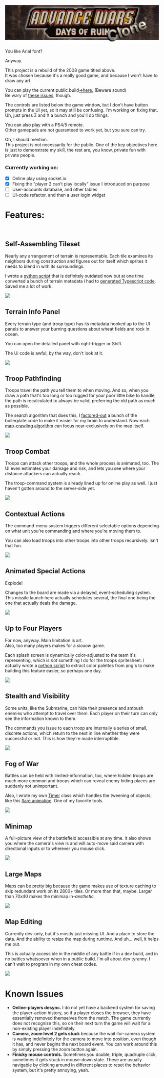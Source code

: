 
<img src="/docs/demo-reels/title-banner.png">

You like Arial font?

Anyway.

This project is a rebuild of the 2008 game titled above.  
It was chosen because it's a really good game, and because I won't have to draw any art.

You can play the current public build[→here.](https://xpgram.github.io/armed-revolt/game.html)  (Beware sound)  
Be wary of [these issues](#known-issues), though.

The controls are listed below the game window, but I don't have button prompts in the UI yet, so it may still be confusing. I'm working on fixing that.  
Uh, just press Z and X a bunch and you'll do things.

You can also play with a PS4/5 remote.  
Other gamepads are not guaranteed to work yet, but you sure can try.

Oh, I should mention.  
This project is not necessarily for the public. One of the key objectives here is just to demonstrate my skill, the rest are, you know, private fun with private people.

### Currently working on:

- [x] Online play using socket.io
- [x] Fixing the "player 2 can't play locally" issue I introduced on purpose
- [ ] User-accounts database, and other tables
- [ ] UI-code refactor, and then a user login widget

# Features:

<img src="" width="100%" height="1.0rem">


<!------------------------------------------------------------------------------------------------->
## Self-Assembling Tileset

Nearly any arrangement of terrain is representable. Each tile examines its neighbors during construction and figures out for itself which sprites it needs to blend in with its surroundings.

I wrote a [python script](/src/scripts/battle/map/TerrainWriter.py) that is definitely outdated now but at one time converted a bunch of terrain metadata I had to [generated Typescript code](/src/scripts/battle/map/Terrain.ts). Saved me a lot of work.

![](/docs/demo-reels/shoreline-effects.gif)


<!------------------------------------------------------------------------------------------------->
## Terrain Info Panel

Every terrain type (and troop type) has its metadata hooked up to the UI panels to answer your burning questions about wheat fields and rock in ocean.

You can open the detailed panel with right-trigger or Shift.

The UI code is awful, by the way, don't look at it.

![](/docs/demo-reels/terrain-ui.gif)


<!------------------------------------------------------------------------------------------------->
## Troop Pathfinding

Troops travel the path you tell them to when moving. And so, when you draw a path that's too long or too rugged for your poor little bike to handle, the path is recalculated to always be valid, preferring the old path as much as possible.

The search algorithm that does this, I [factored-out](/src/scripts/Common/QueueSearch.ts) a bunch of the boilerplate code to make it easier for my brain to understand. Now each [map-crawling algorithm](/src/scripts/battle/map/Map.ts#L434) can focus near-exclusively on the map itself.

![](/docs/demo-reels/troop-pathing.gif)


<!------------------------------------------------------------------------------------------------->
## Troop Combat

Troops can attack other troops, and the whole process is animated, too. The UI even estimates your damage and risk, and lets you see where your distance attackers can actually reach.

The troop-command system is already lined up for online play as well. I just haven't gotten around to the server-side yet.

![](/docs/demo-reels/attack-animation.gif)


<!------------------------------------------------------------------------------------------------->
## Contextual Actions

The command-menu system triggers different selectable options depending on what unit you're commanding and where you're moving them to.

You can also load troops into other troops into other troops recursively. Isn't that fun.

![](/docs/demo-reels/contextual-actions.gif)


<!------------------------------------------------------------------------------------------------->
## Animated Special Actions
<!-- // TODO This sections is the 'Board Events' system. Show Heli's exploding, resupplies, and this silo explosion. -->
Explode!

Changes to the board are made via a delayed, event-scheduling system. This missile launch here actually schedules several, the final one being the one that actually deals the damage.

![](/docs/demo-reels/silo-animation.gif)


<!------------------------------------------------------------------------------------------------->
## Up to Four Players

For now, anyway. Main limitation is art.  
Also, too many players makes for a <i>slooow</i> game.

Each splash screen is dynamically color-adjusted to the team it's representing, which is *not* something I do for the troops spritesheet. I actually wrote a [python script](/docs/get-palette-swap.py) to extract color palettes from png's to make building this feature easier, so perhaps one day.

![](/docs/demo-reels/turn-splash.gif)


<!------------------------------------------------------------------------------------------------->
## Stealth and Visibility

Some units, like the Submarine, can hide their presence and ambush enemies who attempt to travel over them. Each player on their turn can only see the information known to them.

The commands you issue to each troop are internally a series of small, discrete actions, which return to the next in line whether they were successful or not. This is how they're made interruptible.

![](/docs/demo-reels/player-visibility.gif)


<!------------------------------------------------------------------------------------------------->
## Fog of War

Battles can be held with limited-information, too, where hidden troops are much more common and troops which can reveal enemy hiding places are suddenly not unimportant.

Also, I wrote my own [Timer](/src/scripts/timer/Timer.ts) class which handles the tweening of objects, like this [flare animation](/src/scripts/battle/map/tile-effects/FlareIgniteEvent.ts). One of my favorite tools.

![](/docs/demo-reels/flare-animation.gif)


<!------------------------------------------------------------------------------------------------->
## Minimap

A full-picture view of the battlefield accessible at any time. It also shows you where the camera's view is and will auto-move said camera with directional inputs or to wherever you mouse click.

![](/docs/demo-reels/minimap+explore-fow.gif)


<!------------------------------------------------------------------------------------------------->
## Large Maps

Maps can be pretty big because the game makes use of texture caching to skip redundant work on its 2800+ tiles. Or more than that, maybe. Larger than 70x40 makes the minimap in-<i>aesthetic.</i>

![](/docs/demo-reels/map-size.gif)


<!------------------------------------------------------------------------------------------------->
## Map Editing

Currently dev-only, but it's mostly just missing UI. And a place to store the data. And the ability to resize the map during runtime. And uh... well, it helps me out.

This is actually accessible in the middle of any battle if in a dev build, and in no battles whatsoever when in a public build. I'm all about dev tyranny. I can't wait to program in my own cheat codes.

![](/docs/demo-reels/map-design.gif)


# Known Issues

- **Online-players desync.** I do not yet have a backend system for saving the player-action history, so if a player closes the browser, they have essentially removed themselves from the match. The game currently does not recognize this, so on their next turn the game will wait for a non-existing player indefinitely.
- **Camera, zoom level 2 gets stuck** because the wait-for-camera system is waiting indefinitely for the camera to move into position, even though it has, and never begins the next board event. You can work around this by simply pressing the zoom button again.
- **Finicky mouse controls.** Sometimes you double, triple, quadruple click, sometimes it gets stuck in mouse-down state. These are usually navigable by clicking around in different places to reset the behavior system, but it's pretty annoying, yeah.
